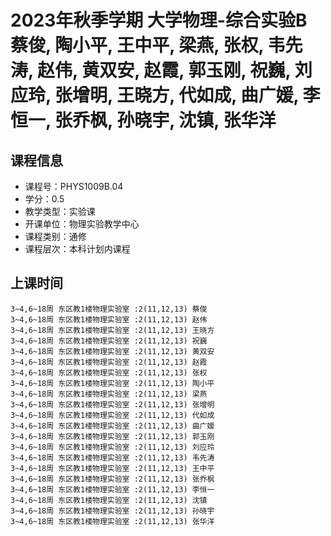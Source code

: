 # 2023年秋季学期 大学物理-综合实验B 蔡俊, 陶小平, 王中平, 梁燕, 张权, 韦先涛, 赵伟, 黄双安, 赵霞, 郭玉刚, 祝巍, 刘应玲, 张增明, 王晓方, 代如成, 曲广媛, 李恒一, 张乔枫, 孙晓宇, 沈镇, 张华洋






## 课程信息

- 课程号：PHYS1009B.04
- 学分：0.5
- 教学类型：实验课
- 开课单位：物理实验教学中心
- 课程类别：通修
- 课程层次：本科计划内课程

## 上课时间

```
3~4,6~18周 东区教1楼物理实验室 :2(11,12,13) 蔡俊
3~4,6~18周 东区教1楼物理实验室 :2(11,12,13) 赵伟
3~4,6~18周 东区教1楼物理实验室 :2(11,12,13) 王晓方
3~4,6~18周 东区教1楼物理实验室 :2(11,12,13) 祝巍
3~4,6~18周 东区教1楼物理实验室 :2(11,12,13) 黄双安
3~4,6~18周 东区教1楼物理实验室 :2(11,12,13) 赵霞
3~4,6~18周 东区教1楼物理实验室 :2(11,12,13) 张权
3~4,6~18周 东区教1楼物理实验室 :2(11,12,13) 陶小平
3~4,6~18周 东区教1楼物理实验室 :2(11,12,13) 梁燕
3~4,6~18周 东区教1楼物理实验室 :2(11,12,13) 张增明
3~4,6~18周 东区教1楼物理实验室 :2(11,12,13) 代如成
3~4,6~18周 东区教1楼物理实验室 :2(11,12,13) 曲广媛
3~4,6~18周 东区教1楼物理实验室 :2(11,12,13) 郭玉刚
3~4,6~18周 东区教1楼物理实验室 :2(11,12,13) 刘应玲
3~4,6~18周 东区教1楼物理实验室 :2(11,12,13) 韦先涛
3~4,6~18周 东区教1楼物理实验室 :2(11,12,13) 王中平
3~4,6~18周 东区教1楼物理实验室 :2(11,12,13) 张乔枫
3~4,6~18周 东区教1楼物理实验室 :2(11,12,13) 李恒一
3~4,6~18周 东区教1楼物理实验室 :2(11,12,13) 沈镇
3~4,6~18周 东区教1楼物理实验室 :2(11,12,13) 孙晓宇
3~4,6~18周 东区教1楼物理实验室 :2(11,12,13) 张华洋
```

